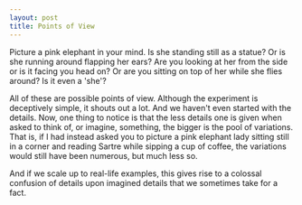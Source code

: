 ```yaml
---
layout: post
title: Points of View 
---
```


Picture a pink elephant in your mind. Is she standing still as a statue? Or is she running around flapping her ears? Are you looking at her from the side or is it facing you head on? Or are you sitting on top of her while she flies around? Is it even a 'she'?

All of these are possible points of view. Although the experiment is deceptively simple, it shouts out a lot. And we haven't even started with the details. Now, one thing to notice is that the less details one is given when asked to think of, or imagine, something, the bigger is the pool of variations. That is, if I had instead asked you to picture a pink elephant lady sitting still in a corner and reading Sartre while sipping a cup of coffee, the variations would still have been numerous, but much less so.

And if we scale up to real-life examples, this gives rise to a colossal confusion of details upon imagined details that we sometimes take for a fact.
